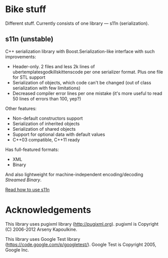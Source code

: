 Bike stuff
====================

Different stuff. Currently consists of one library — s11n (serialization).

s11n (unstable)
---------------------
C++ serialization library with Boost.Serialization-like interface with such improvements:
- Header-only. 2 files and less 2k lines of ubertemplatesgodkillskittenscode per one serializer format. Plus one file for STL support
- Serialization of objects, which code can't be changed (out of class serialization with few limitations)
- Decreased compiler error lines per one mistake (it's more useful to read 50 lines of errors than 100, yep?)

Other features:
- Non-default constructors support
- Serialization of inherited objects
- Serialization of shared objects
- Support for optional data with default values
- C++03 compatible, C++11 ready

Has full-featured formats:
- XML
- Binary

And also lightweight for machine-independent encoding/decoding *Streamed Binary*.

[Read how to use s11n](docs/using-s11n.md)

Acknowledgements
====================
This library uses pugixml library (http://pugixml.org).
pugixml is Copyright (C) 2006-2012 Arseny Kapoulkine.

This library uses Google Test library (https://code.google.com/p/googletest/).
Google Test is Copyright 2005, Google Inc.
